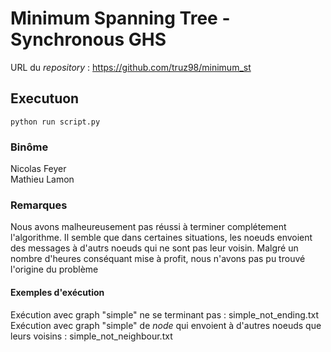 # Minimum Spanning Tree - Synchronous GHS

URL du *repository* : https://github.com/truz98/minimum_st

## Executuon

```
python run script.py 
```

### Binôme
Nicolas Feyer
<br/>
Mathieu Lamon

### Remarques

Nous avons malheureusement pas réussi à terminer complétement l'algorithme. Il semble que dans certaines situations, les noeuds envoient des messages à d'autrs noeuds qui ne sont pas leur voisin.
Malgré un nombre d'heures conséquant mise à profit, nous n'avons pas pu trouvé l'origine du problème

#### Exemples d'exécution
Exécution avec graph "simple" ne se terminant pas : simple_not_ending.txt
Exécution avec graph "simple" de *node* qui envoient à d'autres noeuds que leurs voisins : simple_not_neighbour.txt
